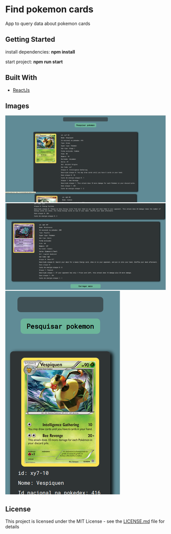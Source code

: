# Find pokemon cards

App to query data about pokemon cards

## Getting Started

install dependencies: <b>npm install</b> 

start project: <b>npm run start</b>

## Built With

* [ReactJs](https://pt-br.reactjs.org/) 

## Images

<img src="public/images/desktop.png">
<img src="public/images/desktop_2.png">
<img src="public/images/mobile_pokemon.png">

## License

This project is licensed under the MIT License - see the [LICENSE.md](LICENSE.md) file for details


